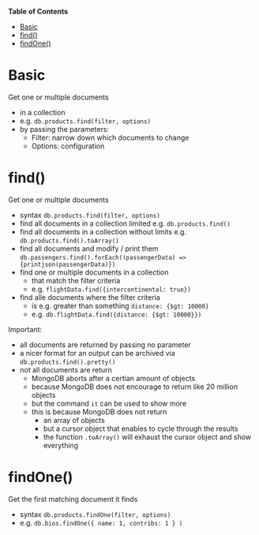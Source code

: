 **Table of Contents**

- [Basic](#basic)
- [find()](#find)
- [findOne()](#findone)

# Basic

Get one or multiple documents

- in a collection
- e.g. `db.products.find(filter, options)`
- by passing the parameters:
  - Filter: narrow down which documents to change
  - Options: configuration

# find()

Get one or multiple documents

- syntax `db.products.find(filter, options)`
- find all documents in a collection limited e.g. `db.products.find()`
- find all documents in a collection without limits e.g. `db.products.find().toArray()`
- find all documents and modify / print them `db.passengers.find().forEach((passengerData) => {printjson(passengerData)})`
- find one or multiple documents in a collection
  - that match the filter criteria
  - e.g. `flightData.find({intercontinental: true})`
- find alle documents where the filter criteria
  - is e.g. greater than something `distance: {$gt: 10000}`
  - e.g. `db.flightData.find({distance: {$gt: 10000}})`

Important:

- all documents are returned by passing no parameter
- a nicer format for an output can be archived via `db.products.find().pretty()`
- not all documents are return
  - MongoDB aborts after a certian amount of objects
  - because MongoDB does not encourage to return like 20 million objects
  - but the command `it` can be used to show more
  - this is because MongoDB does not return
    - an array of objects
    - but a cursor object that enables to cycle through the results
    - the function `.toArray()` will exhaust the cursor object and show everything

# findOne()

Get the first matching document it finds

- syntax `db.products.findOne(filter, options)`
- e.g. `db.bios.findOne({ name: 1, contribs: 1 } )`
